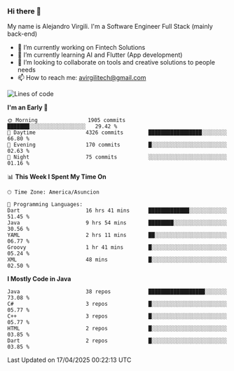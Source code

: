 ### Hi there 👋

My name is Alejandro Virgili. I'm a Software Engineer Full Stack (mainly back-end)


- 🔭 I’m currently working on Fintech Solutions
- 🌱 I’m currently learning AI and Flutter (App development)
- 👯 I’m looking to collaborate on tools and creative solutions to people needs
- 📫 How to reach me: avirgilitech@gmail.com
  
<!--START_SECTION:waka-->
![Lines of code](https://img.shields.io/badge/From%20Hello%20World%20I%27ve%20Written-736.5%20thousand%20lines%20of%20code-blue)

**I'm an Early 🐤** 

```text
🌞 Morning                1905 commits        ███████░░░░░░░░░░░░░░░░░░   29.42 % 
🌆 Daytime                4326 commits        █████████████████░░░░░░░░   66.80 % 
🌃 Evening                170 commits         █░░░░░░░░░░░░░░░░░░░░░░░░   02.63 % 
🌙 Night                  75 commits          ░░░░░░░░░░░░░░░░░░░░░░░░░   01.16 % 
```


📊 **This Week I Spent My Time On** 

```text
🕑︎ Time Zone: America/Asuncion

💬 Programming Languages: 
Dart                     16 hrs 41 mins      █████████████░░░░░░░░░░░░   51.45 % 
Java                     9 hrs 54 mins       ████████░░░░░░░░░░░░░░░░░   30.56 % 
YAML                     2 hrs 11 mins       ██░░░░░░░░░░░░░░░░░░░░░░░   06.77 % 
Groovy                   1 hr 41 mins        █░░░░░░░░░░░░░░░░░░░░░░░░   05.24 % 
XML                      48 mins             █░░░░░░░░░░░░░░░░░░░░░░░░   02.50 % 
```

**I Mostly Code in Java** 

```text
Java                     38 repos            ██████████████████░░░░░░░   73.08 % 
C#                       3 repos             █░░░░░░░░░░░░░░░░░░░░░░░░   05.77 % 
C++                      3 repos             █░░░░░░░░░░░░░░░░░░░░░░░░   05.77 % 
HTML                     2 repos             █░░░░░░░░░░░░░░░░░░░░░░░░   03.85 % 
Dart                     2 repos             █░░░░░░░░░░░░░░░░░░░░░░░░   03.85 % 
```




 Last Updated on 17/04/2025 00:22:13 UTC
<!--END_SECTION:waka-->

